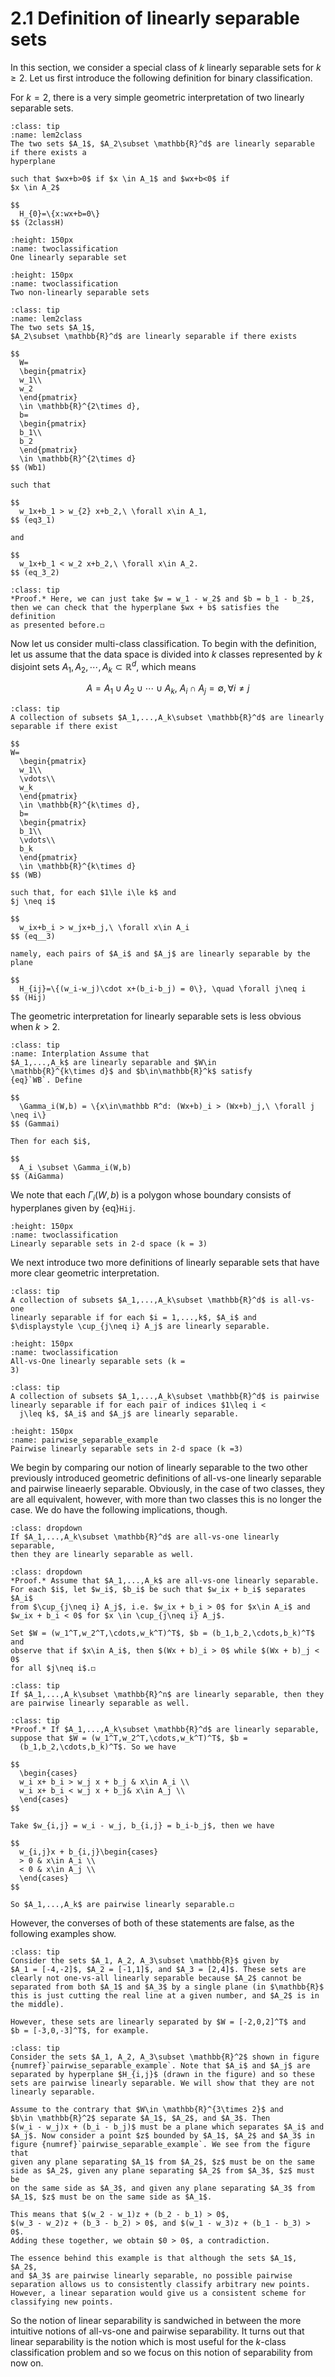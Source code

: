 
# 2.1 Definition of linearly separable sets

In this section, we consider a special class of $k$ linearly separable
sets for $k\ge 2$. Let us first introduce the following definition for
binary classification.

For $k=2$, there is a very simple geometric interpretation of two
linearly separable sets.

```{admonition} Definition 
:class: tip
:name: lem2class
The two sets $A_1$, $A_2\subset \mathbb{R}^d$ are linearly separable if there exists a
hyperplane

such that $wx+b>0$ if $x \in A_1$ and $wx+b<0$ if
$x \in A_2$

$$
  H_{0}=\{x:wx+b=0\} 
$$ (2classH)

```

```{figure} ../figures/LinearS1.png
:height: 150px
:name: twoclassification
One linearly separable set
```

```{figure} ../figures/NLinearS1.png 
:height: 150px
:name: twoclassification
Two non-linearly separable sets
```



```{admonition} Lemma
:class: tip
:name: lem2class
The two sets $A_1$,
$A_2\subset \mathbb{R}^d$ are linearly separable if there exists

$$
  W=
  \begin{pmatrix}
  w_1\\
  w_2
  \end{pmatrix}
  \in \mathbb{R}^{2\times d}, 
  b=
  \begin{pmatrix}
  b_1\\
  b_2
  \end{pmatrix}
  \in \mathbb{R}^{2\times d}
$$ (Wb1)

such that

$$
  w_1x+b_1 > w_{2} x+b_2,\ \forall x\in A_1,
$$ (eq3_1) 

and 

$$
  w_1x+b_1 < w_2 x+b_2,\ \forall x\in A_2.
$$ (eq_3_2)
```

```{admonition} Proof
:class: tip
*Proof.* Here, we can just take $w = w_1 - w_2$ and $b = b_1 - b_2$,
then we can check that the hyperplane $wx + b$ satisfies the definition
as presented before.◻
```

Now let us consider multi-class classification. To begin with the
definition, let us assume that the data space is divided into $k$
classes represented by $k$ disjoint sets
$A_1,A_2,\cdots,A_k\subset \mathbb{R}^d$, which means

$$
A = A_1\cup A_2\cup \cdots \cup A_k, ~A_i\cap A_j = \emptyset, \forall i \neq j
$$
```{admonition} Definition
:class: tip
A collection of subsets $A_1,...,A_k\subset \mathbb{R}^d$ are linearly
separable if there exist 

$$
W=
  \begin{pmatrix}
  w_1\\
  \vdots\\
  w_k
  \end{pmatrix}
  \in \mathbb{R}^{k\times d}, 
  b=
  \begin{pmatrix}
  b_1\\
  \vdots\\
  b_k
  \end{pmatrix}
  \in \mathbb{R}^{k\times d}
$$ (WB)

such that, for each $1\le i\le k$ and
$j \neq i$ 

$$
  w_ix+b_i > w_jx+b_j,\ \forall x\in A_i
$$ (eq__3)

namely, each pairs of $A_i$ and $A_j$ are linearly separable by the plane 

$$
  H_{ij}=\{(w_i-w_j)\cdot x+(b_i-b_j) = 0\}, \quad \forall j\neq i
$$ (Hij)
```
The geometric interpretation for linearly separable sets is less obvious
when $k>2$.
```{admonition} Lemma
:class: tip
:name: Interplation Assume that
$A_1,...,A_k$ are linearly separable and $W\in
\mathbb{R}^{k\times d}$ and $b\in\mathbb{R}^k$ satisfy
{eq}`WB`. Define

$$
  \Gamma_i(W,b) = \{x\in\mathbb R^d: (Wx+b)_i > (Wx+b)_j,\ \forall j \neq i\}
$$ (Gammai)

Then for each $i$, 

$$
  A_i \subset \Gamma_i(W,b)
$$ (AiGamma)
```

We note that each $\Gamma_i(W,b)$ is a polygon whose boundary consists
of hyperplanes given by {eq}`Hij`.

```{figure} ../figures/3-class.png
:height: 150px
:name: twoclassification 
Linearly separable sets in 2-d space (k = 3)
```
We next introduce two more definitions of linearly separable sets that
have more clear geometric interpretation.

```{admonition} Definition
:class: tip
A collection of subsets $A_1,...,A_k\subset \mathbb{R}^d$ is all-vs-one
linearly separable if for each $i = 1,...,k$, $A_i$ and
$\displaystyle \cup_{j\neq i} A_j$ are linearly separable.
```

```{figure} ../figures/MulLClassfication.PNG
:height: 150px
:name: twoclassification 
All-vs-One linearly separable sets (k =
3)
```

```{admonition} Definition
:class: tip
A collection of subsets $A_1,...,A_k\subset \mathbb{R}^d$ is pairwise
linearly separable if for each pair of indices $1\leq i <
  j\leq k$, $A_i$ and $A_j$ are linearly separable.
```

```{figure} ../figures/pairwise_linearly_separable.png
:height: 150px
:name: pairwise_separable_example
Pairwise linearly separable sets in 2-d space (k =3)
```

We begin by comparing our notion of linearly separable to the two other
previously introduced geometric definitions of all-vs-one linearly
separable and pairwise lineaerly separable. Obviously, in the case of
two classes, they are all equivalent, however, with more than two
classes this is no longer the case. We do have the following
implications, though.

```{admonition} Lemma
:class: dropdown
If $A_1,...,A_k\subset \mathbb{R}^d$ are all-vs-one linearly separable,
then they are linearly separable as well.
```

```{admonition} Proof
:class: dropdown
*Proof.* Assume that $A_1,...,A_k$ are all-vs-one linearly separable.
For each $i$, let $w_i$, $b_i$ be such that $w_ix + b_i$ separates $A_i$
from $\cup_{j\neq i} A_j$, i.e. $w_ix + b_i > 0$ for $x\in A_i$ and
$w_ix + b_i < 0$ for $x \in \cup_{j\neq i} A_j$.

Set $W = (w_1^T,w_2^T,\cdots,w_k^T)^T$, $b = (b_1,b_2,\cdots,b_k)^T$ and
observe that if $x\in A_i$, then $(Wx + b)_i > 0$ while $(Wx + b)_j < 0$
for all $j\neq i$.◻
```

```{admonition} Lemma
:class: tip
If $A_1,...,A_k\subset \mathbb{R}^n$ are linearly separable, then they
are pairwise linearly separable as well.
```

```{admonition} Proof
:class: tip
*Proof.* If $A_1,...,A_k\subset \mathbb{R}^d$ are linearly separable,
suppose that $W = (w_1^T,w_2^T,\cdots,w_k^T)^T$, $b =
  (b_1,b_2,\cdots,b_k)^T$. So we have 

$$
  \begin{cases} 
  w_i x+ b_i > w_j x + b_j & x\in A_i \\
  w_i x+ b_i < w_j x + b_j& x\in A_j \\
  \end{cases}
$$

Take $w_{i,j} = w_i - w_j, b_{i,j} = b_i-b_j$, then we have 

$$
  w_{i,j}x + b_{i,j}\begin{cases} 
  > 0 & x\in A_i \\
  < 0 & x\in A_j \\
  \end{cases}
$$ 

So $A_1,...,A_k$ are pairwise linearly separable.◻
```

However, the converses of both of these statements are false, as the
following examples show.

```{admonition} Example
:class: tip
Consider the sets $A_1, A_2, A_3\subset \mathbb{R}$ given by
$A_1 = [-4,-2]$, $A_2 = [-1,1]$, and $A_3 = [2,4]$. These sets are
clearly not one-vs-all linearly separable because $A_2$ cannot be
separated from both $A_1$ and $A_3$ by a single plane (in $\mathbb{R}$
this is just cutting the real line at a given number, and $A_2$ is in
the middle).

However, these sets are linearly separated by $W = [-2,0,2]^T$ and
$b = [-3,0,-3]^T$, for example.
```

```{admonition} Example
:class: tip
Consider the sets $A_1, A_2, A_3\subset \mathbb{R}^2$ shown in figure
{numref}`pairwise_separable_example`. Note that $A_i$ and $A_j$ are
separated by hyperplane $H_{i,j}$ (drawn in the figure) and so these
sets are pairwise linearly separable. We will show that they are not
linearly separable.

Assume to the contrary that $W\in \mathbb{R}^{3\times 2}$ and
$b\in \mathbb{R}^2$ separate $A_1$, $A_2$, and $A_3$. Then
$(w_i - w_j)x + (b_i - b_j)$ must be a plane which separates $A_i$ and
$A_j$. Now consider a point $z$ bounded by $A_1$, $A_2$ and $A_3$ in
figure {numref}`pairwise_separable_example`. We see from the figure that
given any plane separating $A_1$ from $A_2$, $z$ must be on the same
side as $A_2$, given any plane separating $A_2$ from $A_3$, $z$ must be
on the same side as $A_3$, and given any plane separating $A_3$ from
$A_1$, $z$ must be on the same side as $A_1$.

This means that $(w_2 - w_1)z + (b_2 - b_1) > 0$,
$(w_3 - w_2)z + (b_3 - b_2) > 0$, and $(w_1 - w_3)z + (b_1 - b_3) > 0$.
Adding these together, we obtain $0 > 0$, a contradiction.

The essence behind this example is that although the sets $A_1$, $A_2$,
and $A_3$ are pairwise linearly separable, no possible pairwise
separation allows us to consistently classify arbitrary new points.
However, a linear separation would give us a consistent scheme for
classifying new points.
```

So the notion of linear separability is sandwiched in between the more
intuitive notions of all-vs-one and pairwise separability. It turns out
that linear separability is the notion which is most useful for the
$k$-class classification problem and so we focus on this notion of
separability from now on.
